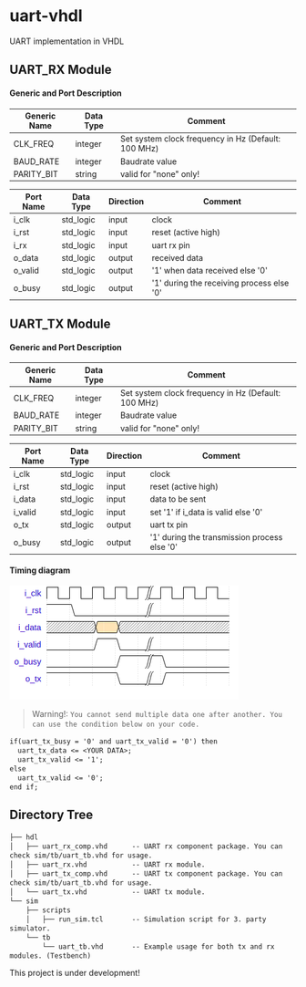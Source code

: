 # uart-vhdl
UART implementation in VHDL 

## UART_RX Module

#### Generic and Port Description
| Generic Name | Data Type | Comment
| ------ | ------ | ------ |
| CLK_FREQ  | integer | Set system clock frequency in Hz (Default: 100 MHz)
| BAUD_RATE | integer | Baudrate value
| PARITY_BIT| string  | valid for "none" only! 

| Port Name | Data Type | Direction | Comment
| ------ | ------ | ------ | ----- |
| i_clk  | std_logic | input | clock
| i_rst | std_logic | input  | reset (active high)
| i_rx| std_logic | input | uart rx pin
| o_data| std_logic | output | received data
| o_valid| std_logic | output | '1' when data received else '0' 
| o_busy| std_logic | output | '1' during the receiving process else '0'


## UART_TX Module

#### Generic and Port Description
| Generic Name | Data Type | Comment
| ------ | ------ | ------ |
| CLK_FREQ  | integer | Set system clock frequency in Hz (Default: 100 MHz)
| BAUD_RATE | integer | Baudrate value
| PARITY_BIT| string  | valid for "none" only! 

| Port Name | Data Type | Direction | Comment
| ------ | ------ | ------ | ----- |
| i_clk  | std_logic | input | clock
| i_rst | std_logic | input  | reset (active high)
| i_data| std_logic | input | data to be sent
| i_valid| std_logic | input | set '1' if i_data is valid else '0' 
| o_tx| std_logic | output | uart tx pin
| o_busy| std_logic | output | '1' during the transmission process else '0'

#### Timing diagram 
![Timing diagram for uart_tx module](https://raw.githubusercontent.com/onbasligroup/uart-vhdl/main/docs/img/tx.png)


> Warning!: `You cannot send multiple data one after another. You can use the condition below on your code.` 
```
if(uart_tx_busy = '0' and uart_tx_valid = '0') then
  uart_tx_data <= <YOUR DATA>;
  uart_tx_valid <= '1';
else
  uart_tx_valid <= '0';
end if;
```
## Directory Tree
```
├── hdl
│   ├── uart_rx_comp.vhd      -- UART rx component package. You can check sim/tb/uart_tb.vhd for usage.
│   ├── uart_rx.vhd           -- UART rx module.
│   ├── uart_tx_comp.vhd      -- UART tx component package. You can check sim/tb/uart_tb.vhd for usage.
│   └── uart_tx.vhd           -- UART tx module.
└── sim
    ├── scripts
    │   ├── run_sim.tcl       -- Simulation script for 3. party simulator.
    └── tb
        └── uart_tb.vhd       -- Example usage for both tx and rx modules. (Testbench)
```

This project is under development!
